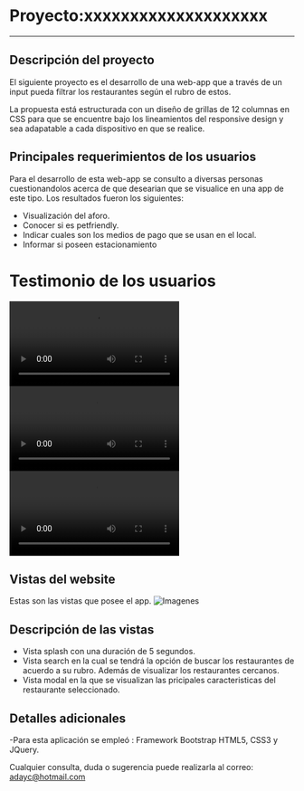 # Proyecto:xxxxxxxxxxxxxxxxxxxx
_____________

## Descripción del proyecto
El siguiente proyecto es el desarrollo de una web-app que a través de un input pueda filtrar los restaurantes según el rubro de estos.

La propuesta está estructurada con un diseño de grillas de 12 columnas en CSS para que se encuentre bajo los lineamientos del responsive design y sea adapatable a cada dispositivo en que se realice.

## Principales requerimientos de los usuarios
Para el desarrollo de esta web-app se consulto a diversas personas cuestionandolos acerca de que desearian que se visualice en una app de este tipo.
Los resultados fueron los siguientes:
* Visualización del aforo.
* Conocer si es petfriendly.
* Indicar cuales son los medios de pago que se usan en el local.
* Informar si poseen estacionamiento

# Testimonio de los usuarios 
![Imagenes](assets/videos/Andrea.mp4)
![Imagenes](assets/videos/Nelson.mp4)
![Imagenes](assets/videos/Dayer.mp4)


## Vistas del website
Estas son las vistas que posee el app.
![Imagenes](assets/images/d1.JPEG)

## Descripción de las vistas
* Vista splash con una duración de 5 segundos.
* Vista search en la cual se tendrá la opción de buscar los restaurantes de acuerdo a su rubro. Además de visualizar los restaurantes cercanos.
* Vista modal en la que se visualizan las pricipales caracteristicas del restaurante seleccionado.

## Detalles adicionales
-Para esta aplicación se empleó : Framework Bootstrap HTML5, CSS3 y JQuery.

  
  Cualquier consulta, duda o sugerencia puede realizarla al correo: adayc@hotmail.com

